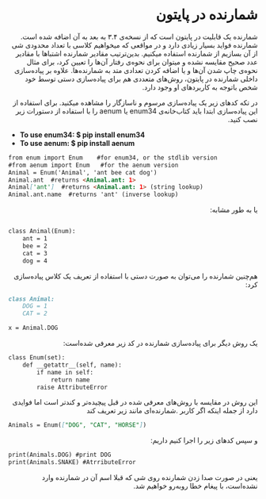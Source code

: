 
<h1 dir="rtl">شمارنده در پایتون</h1>
<p dir = "rtl">   شمارنده یک قابلیت در پایتون است که از نسخه‌ی ۳.۴ به بعد به آن اضافه شده است. شمارنده فواید بسیار زیادی دارد و در مواقعی که میخواهیم کلاسی با تعداد محدودی شی از آن بسازیم از شمارنده استفاده میکنیم. بدین‌ترتیب مقادیر شمارنده اشتباها با مقادیر عدد صحیح مقایسه نشده و میتوان برای نحوه‌ی رفتار آن‌ها را تعیین کرد، برای مثال نحوه‌ی چاپ شدن آن‌ها و یا اضافه کردن تعدادی متد به شمارنده‌ها. علاوه بر پیاده‌سازی داخلی شمارنده در پایتون، روش‌های متعددی هم برای پیاده‌سازی دستی توسط خود شخص باتوجه به کاربردهای او وجود دارد. </p>
<p dir = "rtl">در تکه کدهای زیر یک پیاده‌سازی مرسوم و ناسازگار را مشاهده میکنید. برای استفاده از این پیاده‌سازی ابتدا باید کتاب‌خانه‌ی  enum34   یا aenum را با استفاده از دستورات زیر نصب کنید. </p>

- **To use enum34: $ pip install enum34**
- **To use aenum: $ pip install aenum**



```markdown
from enum import Enum    #for enum34, or the stdlib version
#from aenum import Enum   #for the aenum version 
Animal = Enum('Animal', 'ant bee cat dog')
Animal.ant  #returns <Animal.ant: 1>
Animal['ant']  #returns <Animal.ant: 1> (string lookup)
Animal.ant.name  #returns 'ant' (inverse lookup)


```
<p dir= "rtl">یا به طور مشابه:</p>

```markdown

class Animal(Enum):
    ant = 1
    bee = 2
    cat = 3
    dog = 4
```

<p dir = "rtl"> هم‌چنین شمارنده را می‌توان به صورت دستی با استفاده از تعریف یک کلاس پیاده‌سازی کرد:</p>

```markdown
class Animal:
    DOG = 1
    CAT = 2

x = Animal.DOG 
```
<p dir = "rtl"> یک روش دیگر برای پیاده‌سازی شمارنده در کد زیر معرفی شده‌است:</p>


```markdown
class Enum(set):
    def __getattr__(self, name):
        if name in self:
            return name
        raise AttributeError
```
<p dir = "rtl"> این روش در مقایسه با روش‌های معرفی شده در قبل پیچیده‌تر و کندتر است اما فوایدی دارد از جمله اینکه اگر کاربر .شمارنده‌ای مانند زیر تعریف کند</p>

```markdown
Animals = Enum(["DOG", "CAT", "HORSE"])
```
<p dir = "rtl">و سپس کدهای زیر را اجرا کنیم داریم:</p>

```markdown
print(Animals.DOG) #print DOG
print(Animals.SNAKE) #AtrributeError
```
<p dir = "rtl">یعنی در صورت صدا زدن شمارنده روی شی که قبلا اسم آن در شمارنده وارد نشده‌است، با پیغام خطا روبه‌رو خواهیم شد.</p>
